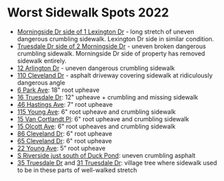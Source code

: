# Worst Sidewalk Spots 2022

- [Morningside Dr side of 1 Lexington Dr](https://wikistreets.io/map/a61fdd62-8881-427a-b2fd-755bbe963445#61760131da07875ed264d66c) - long stretch of uneven dangerous crumbling sidewalk. Lexington Dr side in similar condition.
- [Truesdale Dr side of 2 Morningside Dr](https://wikistreets.io/map/a61fdd62-8881-427a-b2fd-755bbe963445#617373afd2c22732375a827d) - uneven broken dangerous crumbling sidewalk. Morningside Dr side of property has removed sidewalk entirely.
- [12 Arlington Dr](https://wikistreets.io/map/a61fdd62-8881-427a-b2fd-755bbe963445#6173707cd2c22732375a826d) - uneven dangerous crumbling sidewalk
- [110 Cleveland Dr](https://wikistreets.io/map/a61fdd62-8881-427a-b2fd-755bbe963445#62841c963034495bb5fb4053) - asphalt driveway covering sidewalk at ridiculously dangerous angle
- [6 Park Ave](https://wikistreets.io/map/a61fdd62-8881-427a-b2fd-755bbe963445#6175aa48b98bc55a045fbd2c): 18" root upheave
- [16 Truesdale Dr](https://wikistreets.io/map/a61fdd62-8881-427a-b2fd-755bbe963445#61736defd2c22732375a8265): 12" upheave + crumbling and missing sidewalk
- [46 Hastings Ave](https://wikistreets.io/map/a61fdd62-8881-427a-b2fd-755bbe963445#61709103a4cdf653a32bb3a8): 7" root upheave
- [115 Young Ave](https://wikistreets.io/map/a61fdd62-8881-427a-b2fd-755bbe963445#61708d726d41e35367d67608): 6" root upheave and crumbling sidewalk
- [15 Van Cortlandt Pl](https://wikistreets.io/map/a61fdd62-8881-427a-b2fd-755bbe963445#617448c7266f7e3d90a40bd4): 6" root upheave and crumbling sidewalk
- [15 Olcott Ave](https://wikistreets.io/map/a61fdd62-8881-427a-b2fd-755bbe963445#6174551df3091e41110ac530): 6" root upheaves and crumbling sidewalk
- [86 Cleveland Dr](https://wikistreets.io/map/a61fdd62-8881-427a-b2fd-755bbe963445#61745603f3091e41110ac538): 6" root upheave
- [65 Cleveland Dr](https://wikistreets.io/map/a61fdd62-8881-427a-b2fd-755bbe963445#617457d8f3091e41110ac608): 6" root upheave
- [22 Young Ave](https://wikistreets.io/map/a61fdd62-8881-427a-b2fd-755bbe963445#61709435a4cdf653a32bb3ac): 5” root upheave
- [S Riverside just south of Duck Pond](https://wikistreets.io/map/a61fdd62-8881-427a-b2fd-755bbe963445#61758bac04faad576e0ffb5f): uneven crumbling asphalt
- [35 Truesdale Dr](https://wikistreets.io/map/a61fdd62-8881-427a-b2fd-755bbe963445#61737bf0d2c22732375a82a3) and [31 Truesdale Dr](https://wikistreets.io/map/a61fdd62-8881-427a-b2fd-755bbe963445#61737c68d2c22732375a82a5): village tree where sidewalk used to be in these parts of well-walked stretch
